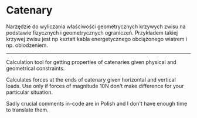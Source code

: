 # Catenary
Narzędzie do wyliczania właściwości geometrycznych krzywych zwisu na podstawie fizycznych i geometrycznych ograniczeń.
Przykładem takiej krzywej zwisu jest np kształt kabla energetycznego obciążonego wiatrem i np. oblodzeniem.

----------------------------
Calculation tool for getting properties of catenaries given physical and geometrical constraints.

Calculates forces at the ends of catenary given horizontal and vertical loads.
Use only if forces of magnitude 10N don't make difference for your particular situation.

Sadly crucial comments in-code are in Polish and I don't have enough time to translate them.

